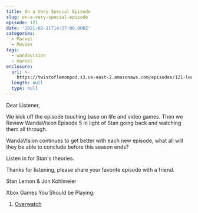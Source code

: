 ```yaml
---
title: On a Very Special Episode
slug: on-a-very-special-episode
episode: 121
date: '2021-02-11T14:27:00.000Z'
categories:
  - Marvel
  - Movies
tags:
  - wandavision
  - marvel
enclosure:
  url: >-
    https://twistoflemonpod.s3.us-east-2.amazonaws.com/episodes/121-lwatol-20210211.mp3
  length: null
  type: null
---
```


Dear Listener,

We kick off the episode touching base on life and video games. Then we Review WandaVision Episode 5 in light of Stan going back and watching them all through.

WandaVIsion continues to get better with each new episode, what all will they be able to conclude before this season ends?

Listen in for Stan's theories.

Thanks for listening, please share your favorite episode with a friend.

Stan Lemon & Jon Kohlmeier

Xbox Games You Should be Playing:

1. [Overwatch](https://amzn.to/36GySPS)

